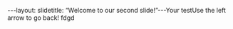 ---layout: slidetitle: “Welcome to our second slide!”---Your testUse the left arrow to go back!
fdgd
